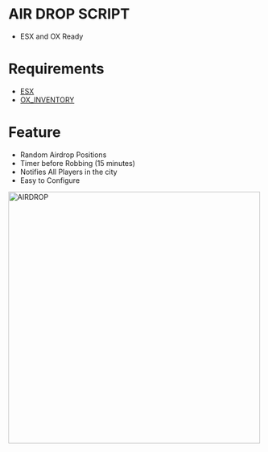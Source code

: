 # AIR DROP SCRIPT
* ESX and OX Ready

# Requirements
* [ESX](https://documentation.esx-framework.org/legacy/installation/)
* [OX_INVENTORY](https://github.com/overextended/ox_inventory)

# Feature
* Random Airdrop Positions
* Timer before Robbing (15 minutes)
* Notifies All Players in the city
* Easy to Configure

<div>
    <img height="500" src="https://i.imgur.com/sVGMxdf.png" alt="AIRDROP" />
</div>